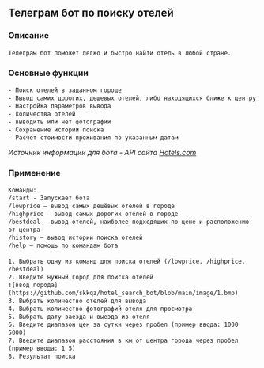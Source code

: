 ## Телеграм бот по поиску отелей

### Описание

    Телеграм бот поможет легко и быстро найти отель в любой стране.
   
### Основные функции
    - Поиск отелей в заданном городе
    - Вывод самих дорогих, дешевых отелей, либо находящихся ближе к центру
    - Настройка параметров вывода
    - количества отелей
    - выводить или нет фотографии
    - Сохранение истории поиска
    - Расчет стоимости проживания по указанным датам
   *Источник информации для бота - API сайта [Hotels.com](https://www.hotels.com/?locale=en_IE&pos=HCOM_EMEA&siteid=300000025)*
  

### Применение
    Команды:
    /start - Запускает бота
    /lowprice — вывод самых дешёвых отелей в городе
    /highprice — вывод самых дорогих отелей в городе
    /bestdeal — вывод отелей, наиболее подходящих по цене и расположению от центра
    /history — вывод истории поиска отелей
    /help — помощь по командам бота

    1. Выбрать одну из команд для поиска отелей (/lowprice, /highprice. /bestdeal)
    2. Введите нужный город для поиска отелей
    ![ввод города](https://github.com/skkqz/hotel_search_bot/blob/main/image/1.bmp)
    3. Выбрать количество отелей для вывода
    4. Выбрать количество фотографий отеля для просмотра
    5. Выбрать дату заезда и выезда из отеля
    6. Введите диапазон цен за сутки через пробел (пример ввода: 1000 5000)
    7. Введите диапазон расстояния в км от центра города через пробел (пример ввода: 1 5)
    8. Результат поиска
